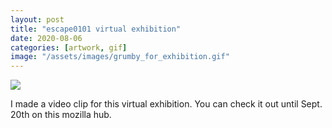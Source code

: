 ```yaml
---
layout: post
title: "escape0101 virtual exhibition"
date: 2020-08-06
categories: [artwork, gif]
image: "/assets/images/grumby_for_exhibition.gif"
---
```


<img src="/assets/images/grumby_for_exhibition.gif" >

I made a video clip for this virtual exhibition. You can check it out until Sept. 20th on this mozilla hub.
